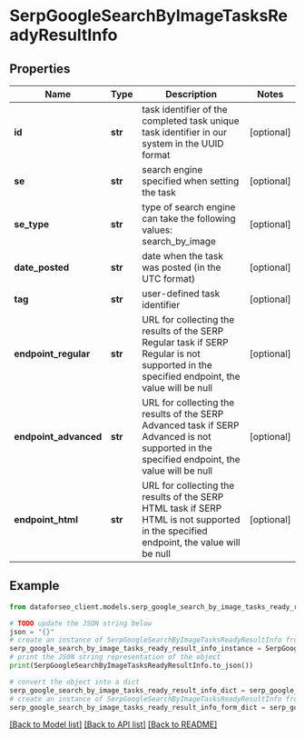 # SerpGoogleSearchByImageTasksReadyResultInfo


## Properties

Name | Type | Description | Notes
------------ | ------------- | ------------- | -------------
**id** | **str** | task identifier of the completed task unique task identifier in our system in the UUID format | [optional] 
**se** | **str** | search engine specified when setting the task | [optional] 
**se_type** | **str** | type of search engine can take the following values: search_by_image | [optional] 
**date_posted** | **str** | date when the task was posted (in the UTC format) | [optional] 
**tag** | **str** | user-defined task identifier | [optional] 
**endpoint_regular** | **str** | URL for collecting the results of the SERP Regular task if SERP Regular is not supported in the specified endpoint, the value will be null | [optional] 
**endpoint_advanced** | **str** | URL for collecting the results of the SERP Advanced task if SERP Advanced is not supported in the specified endpoint, the value will be null | [optional] 
**endpoint_html** | **str** | URL for collecting the results of the SERP HTML task if SERP HTML is not supported in the specified endpoint, the value will be null | [optional] 

## Example

```python
from dataforseo_client.models.serp_google_search_by_image_tasks_ready_result_info import SerpGoogleSearchByImageTasksReadyResultInfo

# TODO update the JSON string below
json = "{}"
# create an instance of SerpGoogleSearchByImageTasksReadyResultInfo from a JSON string
serp_google_search_by_image_tasks_ready_result_info_instance = SerpGoogleSearchByImageTasksReadyResultInfo.from_json(json)
# print the JSON string representation of the object
print(SerpGoogleSearchByImageTasksReadyResultInfo.to_json())

# convert the object into a dict
serp_google_search_by_image_tasks_ready_result_info_dict = serp_google_search_by_image_tasks_ready_result_info_instance.to_dict()
# create an instance of SerpGoogleSearchByImageTasksReadyResultInfo from a dict
serp_google_search_by_image_tasks_ready_result_info_form_dict = serp_google_search_by_image_tasks_ready_result_info.from_dict(serp_google_search_by_image_tasks_ready_result_info_dict)
```
[[Back to Model list]](../README.md#documentation-for-models) [[Back to API list]](../README.md#documentation-for-api-endpoints) [[Back to README]](../README.md)


